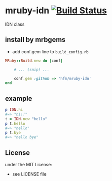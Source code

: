# mruby-idn   [![Build Status](https://travis-ci.org/hfm/mruby-idn.svg?branch=master)](https://travis-ci.org/hfm/mruby-idn)
IDN class
## install by mrbgems
- add conf.gem line to `build_config.rb`

```ruby
MRuby::Build.new do |conf|

    # ... (snip) ...

    conf.gem :github => 'hfm/mruby-idn'
end
```
## example
```ruby
p IDN.hi
#=> "hi!!"
t = IDN.new "hello"
p t.hello
#=> "hello"
p t.bye
#=> "hello bye"
```

## License
under the MIT License:
- see LICENSE file
